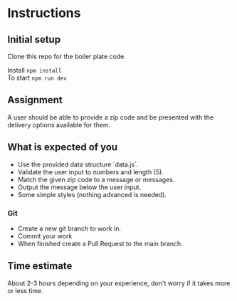 # Instructions

## Initial setup
Clone this repo for the boiler plate code.  

Install `npm install`  
To start `npm run dev`

## Assignment
A user should be able to provide a zip code and be presented with the delivery options available for them.


## What is expected of you
- Use the provided data structure ´data.js´.
- Validate the user input to numbers and length (5).
- Match the given zip code to a message or messages.
- Output the message below the user input.
- Some simple styles (nothing advanced is needed).


### Git
- Create a new git branch to work in.
- Commit your work
- When finished create a Pull Request to the main branch.


## Time estimate
About 2-3 hours depending on your experience, don't worry if it takes more or less time.
